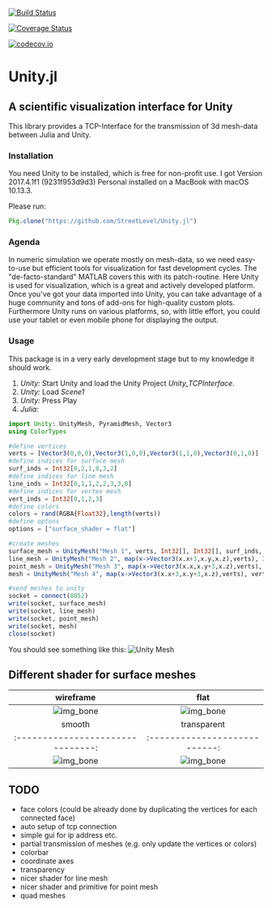 [![Build Status](https://travis-ci.org/StreetLevel/Unity.jl.svg?branch=master)](https://travis-ci.org/StreetLevel/Unity.jl)

[![Coverage Status](https://coveralls.io/repos/StreetLevel/Unity.jl/badge.svg?branch=master&service=github)](https://coveralls.io/github/StreetLevel/Unity.jl?branch=master)

[![codecov.io](http://codecov.io/github/StreetLevel/Unity.jl/coverage.svg?branch=master)](http://codecov.io/github/StreetLevel/Unity.jl?branch=master)

# Unity.jl 
## A scientific visualization interface for Unity

This library provides a TCP-Interface for the transmission of 3d mesh-data between Julia and Unity. 


### Installation

You need Unity to be installed, which is free for non-profit use. I got Version 2017.4.1f1 (9231f953d9d3) Personal installed on a MacBook with macOS 10.13.3.

Please run:
```Julia
Pkg.clone("https://github.com/StreetLevel/Unity.jl")
```

### Agenda

In numeric simulation we operate mostly on mesh-data, so we need easy-to-use but efficient tools for visualization for fast development cycles. The "de-facto-standard" MATLAB covers this with its patch-routine. Here Unity is used for visualization, which is a great and actively developed platform. Once you've got your data imported into Unity, you can take advantage of a huge community and tons of add-ons for high-quality custom plots. Furthermore Unity runs on various platforms, so, with little effort, you could use your tablet or even mobile phone for displaying the output.

### Usage

This package is in a very early development stage but to my knowledge it should work.

1. *Unity:* Start Unity and load the Unity Project *Unity_TCPInterface*.
2. *Unity:* Load *Scene1*
3. *Unity:* Press Play
4. *Julia:* 
```Julia
import Unity: UnityMesh, PyramidMesh, Vector3
using ColorTypes

#define vertices
verts = [Vector3(0,0,0),Vector3(1,0,0),Vector3(1,1,0),Vector3(0,1,0)]
#define indices for surface mesh
surf_inds = Int32[0,2,1,0,3,2]
#define indices for line mesh
line_inds = Int32[0,1,1,2,2,3,3,0]
#define indices for vertex mesh
vert_inds = Int32[0,1,2,3]
#define colors
colors = rand(RGBA{Float32},length(verts))
#define optons
options = ["surface_shader = flat"]

#create meshes
surface_mesh = UnityMesh("Mesh 1", verts, Int32[], Int32[], surf_inds, colors, options)
line_mesh = UnityMesh("Mesh 2", map(x->Vector3(x.x+3,x.y,x.z),verts), Int32[], line_inds, Int32[], colors, String[])
point_mesh = UnityMesh("Mesh 3", map(x->Vector3(x.x,x.y+3,x.z),verts), vert_inds, Int32[], Int32[], colors, String[])
mesh = UnityMesh("Mesh 4", map(x->Vector3(x.x+3,x.y+3,x.z),verts), vert_inds, line_inds, surf_inds, colors, options)

#send meshes to unity
socket = connect(8052)
write(socket, surface_mesh)
write(socket, line_mesh)
write(socket, point_mesh)
write(socket, mesh)
close(socket)
```
You should see something like this:
![Unity Mesh](https://github.com/StreetLevel/Unity.jl/blob/master/images/meshes01.png "meshes01.png")

## Different shader for surface meshes

| wireframe                        | flat                         | 
| :------------------------------: |:----------------------------:| 
| ![img_bone][img_bone_wireframe]  | ![img_bone][img_bone_flat]   | 
|smooth                            |transparent                   |
|:-------------------------------: |:---------------------------: |
|![img_bone][img_bone_smooth]      |![img_bone][img_bone_transparent]|

[img_bone_wireframe]: https://github.com/StreetLevel/Unity.jl/blob/master/images/bone_wireframe_shader.png "wireframe shader"
[img_bone_flat]: https://github.com/StreetLevel/Unity.jl/blob/master/images/bone_flat_shader.png "flat_shader"
[img_bone_smooth]: https://github.com/StreetLevel/Unity.jl/blob/master/images/bone_smooth_shader.png "smooth shader"
[img_bone_transparent]: https://github.com/StreetLevel/Unity.jl/blob/master/images/bone_transparent_shader.png "transparent shader"

## TODO

* face colors (could be already done by duplicating the vertices for each connected face)
* auto setup of tcp connection
* simple gui for ip address etc.
* partial transmission of meshes (e.g. only update the vertices or colors)
* colorbar
* coordinate axes
* transparency
* nicer shader for line mesh
* nicer shader and primitive for point mesh
* quad meshes

